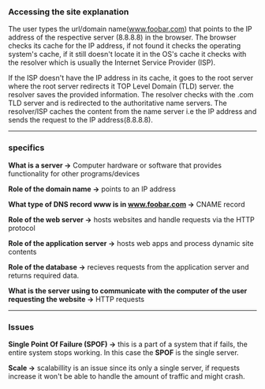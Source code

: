 ### Accessing the site explanation

The user types the url/domain name(www.foobar.com) that points to the
IP address of the respective server (8.8.8.8) in the browser.
The browser checks its cache for the IP address,
if not found it checks the operating system's cache, if it still doesn't locate it in the OS's
cache it checks with the resolver which is usually the Internet Service Provider (ISP).

If the ISP doesn't have the IP address in its cache,
it goes to the root server where the root server redirects it TOP Level Domain (TLD) server. the resolver saves the provided information.
The resolver checks with the .com TLD server and is redirected to the authoritative name servers.
The resolver/ISP caches the content from the name server i.e the IP address and sends the request to the IP address(8.8.8.8).

---

### specifics

**What is a server ->** Computer hardware or software that provides
functionality for other programs/devices

**Role of the domain name ->** points to an IP address

**What type of DNS record www is in www.foobar.com ->** CNAME record

**Role of the web server ->** hosts websites and handle requests via the HTTP protocol

**Role of the application server ->** hosts web apps and process dynamic site contents

**Role of the database ->** recieves requests from the application server and returns
required data.

**What is the server using to communicate with the computer of the user requesting the website
->** HTTP requests

---

### Issues

**Single Point Of Failure (SPOF) ->** this is a part of a system that if fails, the
entire system stops working.
In this case the **SPOF** is the single server.

**Scale ->** scalabillity is an issue since its only a single server, if requests increase
it won't be able to handle the amount of traffic and might crash.
